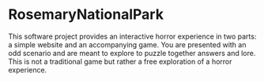 # RosemaryNationalPark
This software project provides an interactive horror experience in two parts: a simple website and an accompanying game. You are presented with an odd scenario and are meant to explore to puzzle together answers and lore. This is not a traditional game but rather a free exploration of a horror experience.
